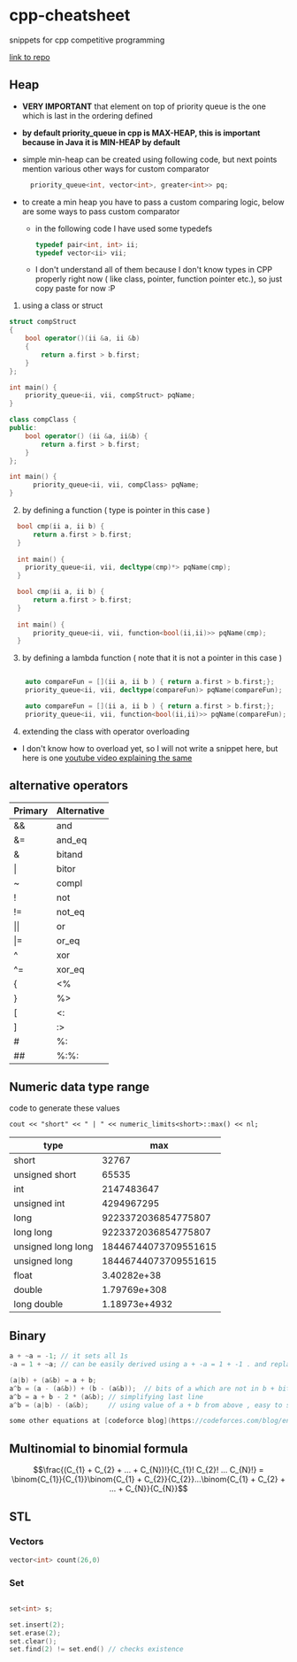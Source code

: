 # cpp-cheatsheet
snippets for cpp competitive programming

[link to repo](https://github.com/ashish1729/cpp-cheatsheet)

## Heap

- **VERY IMPORTANT** that element on top of priority queue is the one which is last in the ordering defined 
- **by default priority_queue in cpp is MAX-HEAP, this is important because in Java it is MIN-HEAP by default**

- simple min-heap can be created using following code, but next points mention various other ways for custom comparator

  ```cpp
    priority_queue<int, vector<int>, greater<int>> pq;
  ```

- to create a min heap you have to pass a custom comparing logic, below are some ways to pass custom comparator
  - in the following code I have used some typedefs
    ```cpp
    typedef pair<int, int> ii;
    typedef vector<ii> vii;
    ```
  - I don't understand all of them because I don't know types in CPP properly right now ( like class, pointer, function pointer etc.), so just copy paste for now :P

1. using a class or struct

  ```cpp
  struct compStruct
  {
      bool operator()(ii &a, ii &b)
      {
          return a.first > b.first;
      }
  };
  
  int main() {
      priority_queue<ii, vii, compStruct> pqName;
  }
  ```
  
  
  ```cpp
  class compClass {
  public:
      bool operator() (ii &a, ii&b) {
          return a.first > b.first;
      }
  };
  
  int main() {
        priority_queue<ii, vii, compClass> pqName;
  }
  ```
2. by defining a function ( type is pointer in this case )


  ```cpp
    bool cmp(ii a, ii b) {
        return a.first > b.first;
    }
    
    int main() {
      priority_queue<ii, vii, decltype(cmp)*> pqName(cmp);
    }
  ```

  ```cpp
    bool cmp(ii a, ii b) {
        return a.first > b.first;
    }
    
    int main() {
        priority_queue<ii, vii, function<bool(ii,ii)>> pqName(cmp);
    }
  ```
3. by defining a lambda function ( note that it is not a pointer in this case )

  ```cpp
  
      auto compareFun = [](ii a, ii b ) { return a.first > b.first;};
      priority_queue<ii, vii, decltype(compareFun)> pqName(compareFun);
  ```

  ```cpp
      auto compareFun = [](ii a, ii b ) { return a.first > b.first;};
      priority_queue<ii, vii, function<bool(ii,ii)>> pqName(compareFun);
  ```
4. extending the class with operator overloading
  - I don't know how to overload yet, so I will not write a snippet here, but here is one [youtube video explaining the same](https://www.youtube.com/watch?v=mQZshO2DY4Q)

## alternative operators

|Primary|Alternative|
|-|-|
|  &&	| and	|
|  &=	| and_eq	|
|  &	| bitand	|
|  \|	| bitor	|
|  ~	| compl	|
|  !	| not	|
|  !=	| not_eq	|
|  \|\|	| or	|
|  \|=	| or_eq	|
|  ^	| xor	|
|  ^=	| xor_eq	|
|  {	| <%	|
|  }	| %>	|
|  [	| <:	|
|  ]	| :>	|
|  #	| %:	|
|  ##	| %:%:	|



## Numeric data type range

code to generate these values

`cout << "short" << " | " << numeric_limits<short>::max() << nl;`

|type|max|
|--|--|
|short | 32767
|unsigned short | 65535
|int | 2147483647
|unsigned int | 4294967295
|long | 9223372036854775807
|long long | 9223372036854775807
|unsigned long long | 18446744073709551615
|unsigned long | 18446744073709551615
|float | 3.40282e+38
|double | 1.79769e+308
|long double | 1.18973e+4932

## Binary
``` cpp
a + ~a = -1; // it sets all 1s
-a = 1 + ~a; // can be easily derived using a + -a = 1 + -1 . and replace -1 from previous

(a|b) + (a&b) = a + b;
a^b = (a - (a&b)) + (b - (a&b));  // bits of a which are not in b + bits of b which are not in a
a^b = a + b - 2 * (a&b); // simplifying last line
a^b = (a|b) - (a&b);     // using value of a + b from above , easy to see in venn diagram also , because xor is symmetric difference

some other equations at [codeforce blog](https://codeforces.com/blog/entry/94470)
```

## Multinomial to binomial formula 

```math
\frac{(C_{1} + C_{2} + ... + C_{N})!}{C_{1}! C_{2}! ... C_{N}!} = \binom{C_{1}}{C_{1}}\binom{C_{1} + C_{2}}{C_{2}}...\binom{C_{1} + C_{2} + ... + C_{N}}{C_{N}}
```

## STL

### Vectors

```cpp
vector<int> count(26,0)
```

### Set
```cpp

set<int> s;

set.insert(2);
set.erase(2);
set.clear();
set.find(2) != set.end() // checks existence
```


